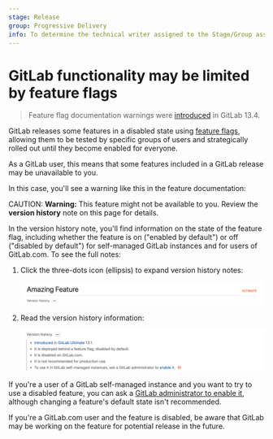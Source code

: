 ```yaml
---
stage: Release
group: Progressive Delivery
info: To determine the technical writer assigned to the Stage/Group associated with this page, see https://about.gitlab.com/handbook/engineering/ux/technical-writing/#designated-technical-writers
---
```


# GitLab functionality may be limited by feature flags

> Feature flag documentation warnings were [introduced](https://gitlab.com/gitlab-org/gitlab/-/issues/227806) in GitLab 13.4.

GitLab releases some features in a disabled state using [feature flags](../development/feature_flags/index.md),
allowing them to be tested by specific groups of users and strategically
rolled out until they become enabled for everyone.

As a GitLab user, this means that some features included in a GitLab release
may be unavailable to you.

In this case, you'll see a warning like this in the feature documentation:

CAUTION: **Warning:**
This feature might not be available to you. Review the **version history** note
on this page for details.

In the version history note, you'll find information on the state of the
feature flag, including whether the feature is on ("enabled by default") or
off ("disabled by default") for self-managed GitLab instances and for users of
GitLab.com. To see the full notes:

1. Click the three-dots icon (ellipsis) to expand version history notes:

   ![Version history note with FF info](img/version_history_notes_collapsed_v13_2.png)

1. Read the version history information:

   ![Version history note with FF info](img/feature_flags_history_note_info_v13_2.png)

If you're a user of a GitLab self-managed instance and you want to try to use a
disabled feature, you can ask a [GitLab administrator to enable it](../administration/feature_flags.md),
although changing a feature's default state isn't recommended.

If you're a GitLab.com user and the feature is disabled, be aware that GitLab may
be working on the feature for potential release in the future.
